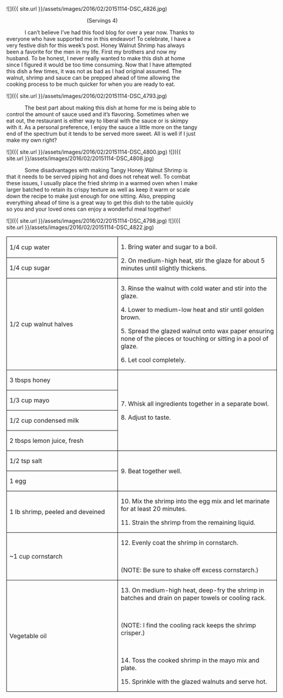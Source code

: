 ![]({{ site.url }}/assets/images/2016/02/20151114-DSC_4826.jpg)
<p align=center style='text-align:center'><span>(Servings 4)</span></p>

<p style='text-indent:.5in'><span>I can’t believe I’ve had this food blog for over a year now. Thanks to everyone who have supported me in this endeavor! To celebrate, I have a very festive dish for this week’s post. Honey
Walnut Shrimp has always been a favorite for the men in my life. First my
brothers and now my husband. To be honest, I never really wanted to make this
dish at home since I figured it would be too time consuming. Now that I have
attempted this dish a few times, it was not as bad as I had original assumed. The
walnut, shrimp and sauce can be prepped ahead of time allowing the cooking
process to be much quicker for when you are ready to eat. </span></p>

![]({{ site.url }}/assets/images/2016/02/20151114-DSC_4793.jpg)

<p style='text-indent:.5in'><span>The
best part about making this dish at home for me is being able to control the
amount of sauce used and it’s flavoring. Sometimes when we eat out, the
restaurant is either way to liberal with the sauce or is skimpy with it. As a
personal preference, I enjoy the sauce a little more on the tangy end of the
spectrum but it tends to be served more sweet. All is well if I just make my
own right?</span></p>

![]({{ site.url }}/assets/images/2016/02/20151114-DSC_4800.jpg)
![]({{ site.url }}/assets/images/2016/02/20151114-DSC_4808.jpg)

<p style='text-indent:.5in'><span>Some
disadvantages with making Tangy Honey Walnut Shrimp is that it needs to be
served piping hot and does not reheat well. To combat these issues, I usually
place the fried shrimp in a warmed oven when I make larger batched to retain
its crispy texture as well as keep it warm or scale down the recipe to make
just enough for one sitting. Also, prepping everything ahead of time is a great
way to get this dish to the table quickly so you and your loved ones can enjoy
a wonderful meal together!</span></p>

![]({{ site.url }}/assets/images/2016/02/20151114-DSC_4798.jpg)
![]({{ site.url }}/assets/images/2016/02/20151114-DSC_4822.jpg)

<table class=MsoTableGrid border=1 cellspacing=0 cellpadding=0 width=534
 style='width:533.5pt;border-collapse:collapse;border:none'>
 <tr style='height:25.55pt'>
  <td width=217 style='width:216.95pt;border:solid windowtext 1.0pt;padding:
  0in 5.4pt 0in 5.4pt;height:25.55pt'>
  <p><span>1/4 cup water</span></p>
  </td>
  <td width=317 rowspan=2 style='width:316.55pt;border:solid windowtext 1.0pt;
  border-left:none;padding:0in 5.4pt 0in 5.4pt;height:25.55pt'>
  <p><span>1. Bring water and sugar
  to a boil.</span></p>
  <p><span>2. On medium-high heat,
  stir the glaze for about 5 minutes until slightly thickens. </span></p>
  </td>
 </tr>
 <tr style='height:25.15pt'>
  <td width=217 style='width:216.95pt;border:solid windowtext 1.0pt;border-top:
  none;padding:0in 5.4pt 0in 5.4pt;height:25.15pt'>
  <p><span>1/4 cup sugar</span></p>
  </td>
 </tr>
 <tr style='height:25.15pt'>
  <td width=217 style='width:216.95pt;border:solid windowtext 1.0pt;border-top:
  none;padding:0in 5.4pt 0in 5.4pt;height:25.15pt'>
  <p><span>1/2 cup walnut halves</span></p>
  </td>
  <td width=317 style='width:316.55pt;border-top:none;border-left:none;
  border-bottom:solid windowtext 1.0pt;border-right:solid windowtext 1.0pt;
  padding:0in 5.4pt 0in 5.4pt;height:25.15pt'>
  <p><span>3. Rinse the walnut with
  cold water and stir into the glaze.</span></p>
  <p><span>4. Lower to medium-low
  heat and stir until golden brown.</span></p>
  <p><span>5. Spread the glazed
  walnut onto wax paper ensuring none of the pieces or touching or sitting in a
  pool of glaze.</span></p>
  <p><span>6. Let cool completely.</span></p>
  </td>
 </tr>
 <tr style='height:25.15pt'>
  <td width=217 style='width:216.95pt;border:solid windowtext 1.0pt;border-top:
  none;padding:0in 5.4pt 0in 5.4pt;height:25.15pt'>
  <p><span>3 tbsps honey</span></p>
  </td>
  <td width=317 rowspan=4 style='width:316.55pt;border-top:none;border-left:
  none;border-bottom:solid windowtext 1.0pt;border-right:solid windowtext 1.0pt;
  padding:0in 5.4pt 0in 5.4pt;height:25.15pt'>
  <p><span>7. Whisk all ingredients
  together in a separate bowl.</span></p>
  <p><span>8. Adjust to taste.</span></p>
  </td>
 </tr>
 <tr style='height:25.15pt'>
  <td width=217 style='width:216.95pt;border:solid windowtext 1.0pt;border-top:
  none;padding:0in 5.4pt 0in 5.4pt;height:25.15pt'>
  <p><span>1/3 cup mayo</span></p>
  </td>
 </tr>
 <tr style='height:25.15pt'>
  <td width=217 style='width:216.95pt;border:solid windowtext 1.0pt;border-top:
  none;padding:0in 5.4pt 0in 5.4pt;height:25.15pt'>
  <p><span>1/2 cup condensed milk</span></p>
  </td>
 </tr>
 <tr style='height:25.15pt'>
  <td width=217 style='width:216.95pt;border:solid windowtext 1.0pt;border-top:
  none;padding:0in 5.4pt 0in 5.4pt;height:25.15pt'>
  <p><span>2 tbsps lemon juice, fresh</span></p>
  </td>
 </tr>
 <tr style='height:25.15pt'>
  <td width=217 style='width:216.95pt;border:solid windowtext 1.0pt;border-top:
  none;padding:0in 5.4pt 0in 5.4pt;height:25.15pt'>
  <p><span>1/2 tsp salt</span></p>
  </td>
  <td width=317 rowspan=2 style='width:316.55pt;border-top:none;border-left:
  none;border-bottom:solid windowtext 1.0pt;border-right:solid windowtext 1.0pt;
  padding:0in 5.4pt 0in 5.4pt;height:25.15pt'>
  <p><span>9. Beat together well.</span></p>
  </td>
 </tr>
 <tr style='height:27.4pt'>
  <td width=217 style='width:216.95pt;border:solid windowtext 1.0pt;border-top:
  none;padding:0in 5.4pt 0in 5.4pt;height:27.4pt'>
  <p><span>1 egg</span></p>
  </td>
 </tr>
 <tr style='height:25.15pt'>
  <td width=217 style='width:216.95pt;border:solid windowtext 1.0pt;border-top:
  none;padding:0in 5.4pt 0in 5.4pt;height:25.15pt'>
  <p><span>1 lb shrimp, peeled and
  deveined</span></p>
  </td>
  <td width=317 style='width:316.55pt;border-top:none;border-left:none;
  border-bottom:solid windowtext 1.0pt;border-right:solid windowtext 1.0pt;
  padding:0in 5.4pt 0in 5.4pt;height:25.15pt'>
  <p><span>10. Mix the shrimp into
  the egg mix and let marinate for at least 20 minutes.</span></p>
  <p><span>11. Strain the shrimp from
  the remaining liquid.</span></p>
  </td>
 </tr>
 <tr style='height:25.15pt'>
  <td width=217 style='width:216.95pt;border:solid windowtext 1.0pt;border-top:
  none;padding:0in 5.4pt 0in 5.4pt;height:25.15pt'>
  <p><span>~1 cup cornstarch</span></p>
  </td>
  <td width=317 style='width:316.55pt;border-top:none;border-left:none;
  border-bottom:solid windowtext 1.0pt;border-right:solid windowtext 1.0pt;
  padding:0in 5.4pt 0in 5.4pt;height:25.15pt'>
  <p><span>12. Evenly coat the shrimp
  in cornstarch.</span></p>
  <p><span>&nbsp;</span></p>
  <p><span>(NOTE: Be sure to shake
  off excess cornstarch.)</span></p>
  </td>
 </tr>
 <tr style='height:25.15pt'>
  <td width=217 style='width:216.95pt;border:solid windowtext 1.0pt;border-top:
  none;padding:0in 5.4pt 0in 5.4pt;height:25.15pt'>
  <p><span>Vegetable oil</span></p>
  </td>
  <td width=317 style='width:316.55pt;border-top:none;border-left:none;
  border-bottom:solid windowtext 1.0pt;border-right:solid windowtext 1.0pt;
  padding:0in 5.4pt 0in 5.4pt;height:25.15pt'>
  <p><span>13. On medium-high heat,
  deep-fry the shrimp in batches and drain on paper towels or cooling rack.</span></p>
  <p><span>&nbsp;</span></p>
  <p><span>(NOTE: I find the cooling
  rack keeps the shrimp crisper.)</span></p>
  <p><span>&nbsp;</span></p>
  <p><span>14. Toss the cooked shrimp
  in the mayo mix and plate.</span></p>
  <p><span>15. Sprinkle with the
  glazed walnuts and serve hot.</span></p>
  </td>
 </tr>
</table>